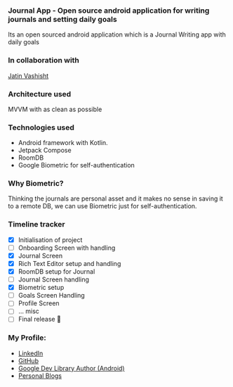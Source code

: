 ### Journal App - Open source android application for writing journals and setting daily goals

Its an open sourced android application which is a Journal Writing app with daily goals

### In collaboration with

[Jatin Vashisht](https://github.com/JatinVashisht1/)

### Architecture used

MVVM with as clean as possible

### Technologies used

- Android framework with Kotlin.
- Jetpack Compose
- RoomDB
- Google Biometric for self-authentication

### Why Biometric?

Thinking the journals are personal asset and it makes no sense in saving it to a remote DB, we can
use Biometric just for self-authentication.

### Timeline tracker

- [x] Initialisation of project
- [ ] Onboarding Screen with handling
- [x] Journal Screen
- [x] Rich Text Editor setup and handling
- [x] RoomDB setup for Journal
- [ ] Journal Screen handling
- [x] Biometric setup
- [ ] Goals Screen Handling
- [ ] Profile Screen
- [ ] ... misc
- [ ] Final release 🚀

### My Profile:

- [LinkedIn](https://www.linkedin.com/in/subhadipdhn/)
- [GitHub](https://github.com/Subhadiptech)
- [Google Dev Library Author (Android)](https://devlibrary.withgoogle.com/authors/subhadiptech)
- [Personal Blogs](https://learndroid.hashnode.dev/)




